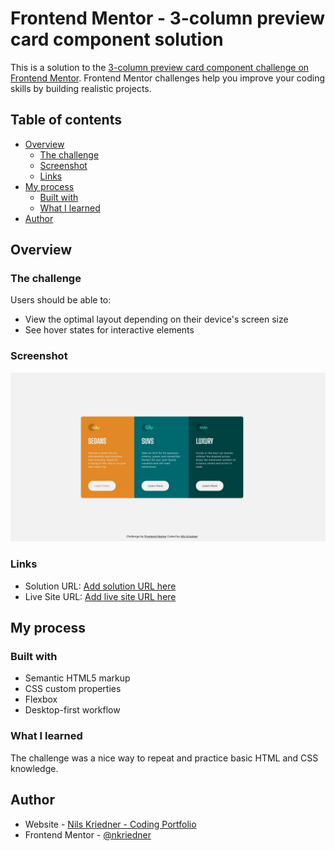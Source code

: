 # Frontend Mentor - 3-column preview card component solution

This is a solution to the [3-column preview card component challenge on Frontend Mentor](https://www.frontendmentor.io/challenges/3column-preview-card-component-pH92eAR2-). Frontend Mentor challenges help you improve your coding skills by building realistic projects.

## Table of contents

-   [Overview](#overview)
    -   [The challenge](#the-challenge)
    -   [Screenshot](#screenshot)
    -   [Links](#links)
-   [My process](#my-process)
    -   [Built with](#built-with)
    -   [What I learned](#what-i-learned)
-   [Author](#author)

## Overview

### The challenge

Users should be able to:

-   View the optimal layout depending on their device's screen size
-   See hover states for interactive elements

### Screenshot

![Screenshot of site in Desktop view](./screenshot.jpg)

### Links

-   Solution URL: [Add solution URL here](https://github.com/nkriedner/preview-card-challenge-2)
-   Live Site URL: [Add live site URL here](https://nkriedner.github.io/preview-card-challenge-2/)

## My process

### Built with

-   Semantic HTML5 markup
-   CSS custom properties
-   Flexbox
-   Desktop-first workflow

### What I learned

The challenge was a nice way to repeat and practice basic HTML and CSS knowledge.

## Author

-   Website - [Nils Kriedner - Coding Portfolio ](https://nils-kriedner-portfolio.herokuapp.com/)
-   Frontend Mentor - [@nkriedner](https://www.frontendmentor.io/profile/nkriedner)
